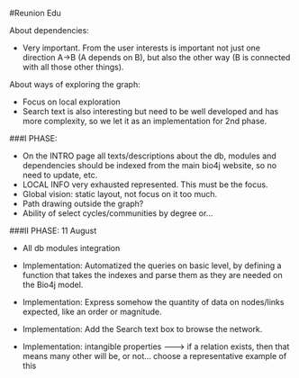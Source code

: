 #Reunion Edu

About dependencies:
- Very important. From the user interests is important not just one direction A->B (A depends on B), but also the other way (B is connected with all those other things).

About ways of exploring the graph:
- Focus on local exploration
- Search text is also interesting but need to be well developed and has more complexity, so we let it as an implementation for 2nd phase.

###I PHASE:
- On the INTRO page all texts/descriptions about the db, modules and dependencies should be indexed from the main bio4j website, so no need to update, etc.
- LOCAL INFO very exhausted represented. This must be the focus.
- Global vision: static layout, not focus on it too much.
- Path drawing outside the graph?
- Ability of select cycles/communities by degree or... 

###II PHASE: 11 August
- All db modules integration
- Implementation: Automatized the queries on basic level, by defining a function that takes the indexes and parse them as they are needed on the Bio4j model.
- Implementation: Express somehow the quantity of data on nodes/links expected, like an order or magnitude.
- Implementation: Add the Search text box to browse the network.

- Implementation: intangible properties ---> if a relation exists, then that means many other will be, or not... choose a representative example of this


